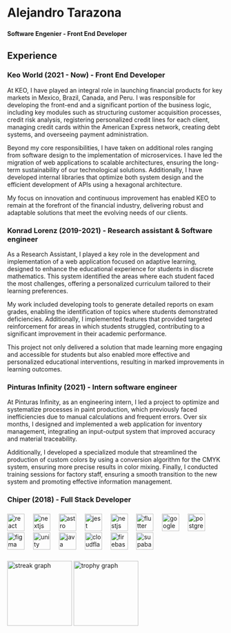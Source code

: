 <h1 align="left">Alejandro Tarazona</h1>

###

<h4 align="left">Software Engenier - Front End Developer</h4>

###

<h2 align="left">Experience</h2>

###

<h3 align="left">Keo World (2021 - Now) - Front End Developer</h3>

At KEO, I have played an integral role in launching financial products for key markets in Mexico, Brazil, Canada, and Peru. I was responsible for developing the front-end and a significant portion of the business logic, including key modules such as structuring customer acquisition processes, credit risk analysis, registering personalized credit lines for each client, managing credit cards within the American Express network, creating debt systems, and overseeing payment administration.

Beyond my core responsibilities, I have taken on additional roles ranging from software design to the implementation of microservices. I have led the migration of web applications to scalable architectures, ensuring the long-term sustainability of our technological solutions. Additionally, I have developed internal libraries that optimize both system design and the efficient development of APIs using a hexagonal architecture.

My focus on innovation and continuous improvement has enabled KEO to remain at the forefront of the financial industry, delivering robust and adaptable solutions that meet the evolving needs of our clients.

###

<h3 align="left">Konrad Lorenz (2019-2021) - Research assistant & Software engineer</h3>

As a Research Assistant, I played a key role in the development and implementation of a web application focused on adaptive learning, designed to enhance the educational experience for students in discrete mathematics. This system identified the areas where each student faced the most challenges, offering a personalized curriculum tailored to their learning preferences.

My work included developing tools to generate detailed reports on exam grades, enabling the identification of topics where students demonstrated deficiencies. Additionally, I implemented features that provided targeted reinforcement for areas in which students struggled, contributing to a significant improvement in their academic performance.

This project not only delivered a solution that made learning more engaging and accessible for students but also enabled more effective and personalized educational interventions, resulting in marked improvements in learning outcomes.

###

<h3 align="left">Pinturas Infinity (2021) - Intern software engineer</h3>

At Pinturas Infinity, as an engineering intern, I led a project to optimize and systematize processes in paint production, which previously faced inefficiencies due to manual calculations and frequent errors. Over six months, I designed and implemented a web application for inventory management, integrating an input-output system that improved accuracy and material traceability.

Additionally, I developed a specialized module that streamlined the production of custom colors by using a conversion algorithm for the CMYK system, ensuring more precise results in color mixing. Finally, I conducted training sessions for factory staff, ensuring a smooth transition to the new system and promoting effective information management.

###

<h3 align="left">Chiper (2018) - Full Stack Developer</h3>

###

<div align="left">
  <img src="https://skillicons.dev/icons?i=react" height="40" alt="react logo"  />
  <img width="12" />
  <img src="https://skillicons.dev/icons?i=nextjs" height="40" alt="nextjs logo"  />
  <img width="12" />
  <img src="https://skillicons.dev/icons?i=astro" height="40" alt="astro logo"  />
  <img width="12" />
  <img src="https://skillicons.dev/icons?i=jest" height="40" alt="jest logo"  />
  <img width="12" />
  <img src="https://skillicons.dev/icons?i=nestjs" height="40" alt="nestjs logo"  />
  <img width="12" />
  <img src="https://skillicons.dev/icons?i=flutter" height="40" alt="flutter logo"  />
  <img width="12" />
  <img src="https://skillicons.dev/icons?i=gcp" height="40" alt="googlecloud logo"  />
  <img width="12" />
  <img src="https://skillicons.dev/icons?i=postgres" height="40" alt="postgresql logo"  />
  <img width="12" />
  <img src="https://skillicons.dev/icons?i=figma" height="40" alt="figma logo"  />
  <img width="12" />
  <img src="https://skillicons.dev/icons?i=unity" height="40" alt="unity logo"  />
  <img width="12" />
  <img src="https://skillicons.dev/icons?i=java" height="40" alt="java logo"  />
  <img width="12" />
  <img src="https://skillicons.dev/icons?i=cloudflare" height="40" alt="cloudflare logo"  />
  <img width="12" />
  <img src="https://skillicons.dev/icons?i=firebase" height="40" alt="firebase logo"  />
  <img width="12" />
  <img src="https://skillicons.dev/icons?i=supabase" height="40" alt="supabase logo"  />
</div>

###

<div align="left">
  <img src="https://streak-stats.demolab.com?user=AlejandroTarazona&locale=es&mode=weekly&theme=gruvbox&hide_border=true&border_radius=5&order=3" height="150" alt="streak graph"  />
  <img src="https://github-profile-trophy.vercel.app?username=AlejandroTarazona&theme=gruvbox&column=3&row=1&margin-w=8&margin-h=8&no-bg=false&no-frame=false&order=4" height="150" alt="trophy graph"  />
</div>


